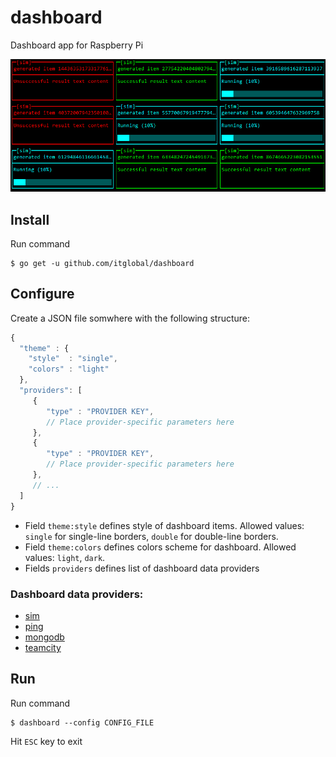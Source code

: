dashboard
=========

Dashboard app for Raspberry Pi

![Preview](/preview.png)

Install
-------

Run command
```shell
$ go get -u github.com/itglobal/dashboard
```

Configure
---------

Create a JSON file somwhere  with the following structure:
```javascript
{
  "theme" : {
    "style"  : "single",
    "colors" : "light"
  },
  "providers": [ 
     {
        "type" : "PROVIDER KEY",
        // Place provider-specific parameters here
     },
     {
        "type" : "PROVIDER KEY",
        // Place provider-specific parameters here
     },
     // ...
  ]
}
```

* Field `theme:style` defines style of dashboard items. Allowed values: `single` for single-line borders, `double` for double-line borders.
* Field `theme:colors` defines colors scheme for dashboard. Allowed values: `light`, `dark`.
* Fields `providers` defines list of dashboard data providers

### Dashboard data providers:

 * [sim](/providers/sim/README.md) 
 * [ping](/providers/ping/README.md) 
 * [mongodb](/providers/mongodb/README.md) 
 * [teamcity](/providers/teamcity/README.md) 


Run
---

Run command
```shell
$ dashboard --config CONFIG_FILE
```

Hit `ESC` key to exit
